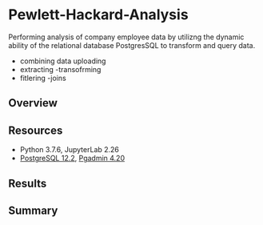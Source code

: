 # Pewlett-Hackard-Analysis
Performing analysis of company employee data by utilizng the dynamic ability of the relational database PostgresSQL to transform and query data.

- combining data 
uploading 
- extracting 
-transofrming 
- fitlering 
-joins 

## Overview 

##  Resources 
- Python 3.7.6, JupyterLab 2.26
- [PostgreSQL 12.2](https://www.postgresql.org/), [Pgadmin 4.20](https://www.pgadmin.org/) 


## Results 

## Summary 
